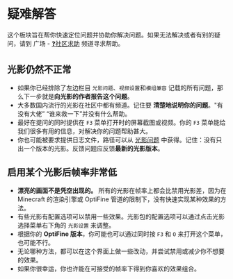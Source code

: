 # 疑难解答

这个板块旨在帮你快速定位问题并协助你解决问题。如果无法解决或者有别的疑问，请到 广场 - [❓社区求助](https://pd.qq.com/s/ly2623ty) 频道寻求帮助。

## 光影仍然不正常

- 如果你已经排除了左边栏目 `光影问题`、`视频设置`和`模组兼容` 记载的所有问题，那么下一步就是**向光影的作者报告这个问题**。
- 大多数国内流行的光影在社区中都有频道。记住要 **清楚地说明你的问题**。"有没有大佬” “谁来救一下”并没有什么帮助。
- 最好在提问的同时提供在 `F3` 菜单打开时的屏幕截图或视频。你的 `F3` 菜单能给我们很多有用的信息，对解决你的问题帮助甚大。
- 你也可能被要求提供日志文件，路径可以从 [光影问题](je/shaders.md#游戏未崩溃-但画面看起来不正常) 中获得。记住：没有只出一个版本的光影。反馈问题应反馈**最新的光影版本**。

## 启用某个光影后帧率非常低

- **漂亮的画面不是凭空出现的。** 所有的光影在帧率上都会比禁用光影差，因为在 Minecraft 的渲染引擎或 OptiFine 管道的限制下，没有快速实现某种效果的方法。
- 有些光影有配置选项可以禁用一些效果。光影包的配置选项可以通过点击光影选择菜单右下角的 `光影设置` 来调整。
- 根据你的 **OptiFine 版本**，你可能也可以通过同时按 `F3` 和 `O` 来打开这个菜单，也可能不行。
- 无论哪种方法，都可以在这个界面上做一些改动，并尝试禁用或减少你不想要的效果。
- 如果你很幸运，你也许能在可接受的帧率下得到你喜欢的效果组合。
